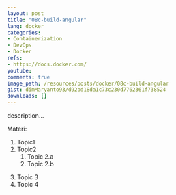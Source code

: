 ```yaml
---
layout: post
title: "08c-build-angular"
lang: docker
categories:
- Containerization
- DevOps
- Docker
refs: 
- https://docs.docker.com/
youtube: 
comments: true
image_path: /resources/posts/docker/08c-build-angular
gist: dimMaryanto93/d92bd18da1c73c230d7762361f738524
downloads: []
---
```



description...

Materi: 

1. Topic1
2. Topic2
    1. Topic 2.a
    2. Topic 2.b
<!--more-->
3. Topic 3
4. Topic 4